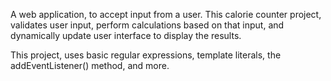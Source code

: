 A web application,  to accept input from a user. This calorie counter project, validates user input, perform calculations based on that input, and dynamically update user interface to 
display the results.

This project, uses basic regular expressions, template literals, the addEventListener() method, and more.
